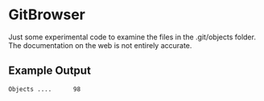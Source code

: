 # GitBrowser
Just some experimental code to examine the files in the .git/objects folder. 
The documentation on the web is not entirely accurate.
## Example Output
```
Objects ....      98     
 ```

